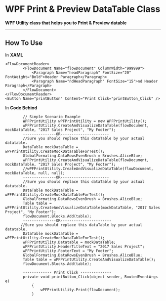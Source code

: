 WPF Print & Preview DataTable Class
===================


**WPF Utility class that helps you to Print & Preview datable**

----------

How To Use
-------------
In   **XAML**

    <FlowDocumentReader>
            <FlowDocument Name="flowDocument" ColumnWidth="999999">
                <Paragraph Name="headParagraph" FontSize="20" FontWeight="Bold">Header Paragraph</Paragraph>
                <Paragraph Name="ndHeadParagraph" FontSize="15">nd Header Paragraph</Paragraph>
            </FlowDocument>
    </FlowDocumentReader>
    <Button Name="printButton" Content="Print Click="printButton_Click" />

In   **Code Behind**
            
            // Simple Scenario Example 
            WPFPrintUtility wPFPrintUtility = new WPFPrintUtility();
            wPFPrintUtility.CreateAndVisualizeDataTable(flowDocument, mockDataTable, "2017 Sales Project", "My Footer");
            ---------------OR----------------------
            //Sure you should replace this dataTable by your actual datatable.
            DataTable mockDataTable = wPFPrintUtility.CreateMockDataTableForTest();
            GlobalFormating.DataRowsEvenBrush = Brushes.AliceBlue;
            wPFPrintUtility.CreateAndVisualizeDataTable(flowDocument, mockDataTable, "2017 Sales Project", "My Footer");
            //wPFPrintUtility.CreateAndVisualizeDataTable(flowDocument, mockDataTable, null, null); 
            ---------------OR----------------------
            //Sure you should replace this dataTable by your actual datatable.
            DataTable mockDataTable = wPFPrintUtility.CreateMockDataTableForTest();
            GlobalFormating.DataRowsEvenBrush = Brushes.AliceBlue;
            Table table = wPFPrintUtility.CreateAndVisualizeDataTable(mockDataTable, "2017 Sales Project", "My Footer");
            flowDocument.Blocks.Add(table);
            ---------------OR-----------------------
           //Sure you should replace this dataTable by your actual datatable.
            DataTable mockDataTable = wPFPrintUtility.CreateMockDataTableForTest();
            wPFPrintUtility.Datatable = mockDataTable;
            wPFPrintUtility.HeaderTitleText = "2017 Sales Project";
            wPFPrintUtility.FooterText = "My Footer";
            GlobalFormating.DataRowsEvenBrush = Brushes.AliceBlue;
            Table table = wPFPrintUtility.CreateAndVisualizeDataTable();
            flowDocument.Blocks.Add(table);
            
            ------------- Print Click --------------
            private void printButton_Click(object sender, RoutedEventArgs e)
                {
                    wPFPrintUtility.Print(flowDocument);
                }




